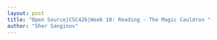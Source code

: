 ```yaml
---
layout: post
title: "Open Source|CSC426|Week 10: Reading - The Magic Cauldron "
author: "Sher Sanginov"
---
```


&nbsp;&nbsp;&nbsp;&nbsp;
